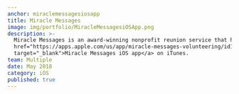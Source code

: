 ```yaml
---
anchor: miraclemessagesiosapp
title: Miracle Messages
image: img/portfolio/MiracleMessagesiOSApp.png
description: >-
  Miracle Messages is an award-winning nonprofit reunion service that helps people experiencing homelessness reconnect with their loved ones. To date, they have reunited 203 families, with an average time disconnected of 20 years. 80% of reunions have led to a positive outcome, with 15-20% resulting in a person getting off-the-streets. Checkout the <a
  href="https://apps.apple.com/us/app/miracle-messages-volunteering/id1440550552"
  target="_blank">Miracle Messages iOS app</a> on iTunes.
team: Multiple
date: May 2018
category: iOS
published: true
---
```

